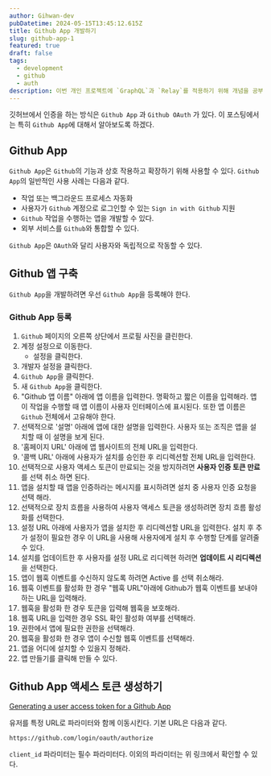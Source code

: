 ```yaml
---
author: Gihwan-dev
pubDatetime: 2024-05-15T13:45:12.615Z
title: Github App 개발하기
slug: github-app-1
featured: true
draft: false
tags:
  - development
  - github
  - auth
description: 이번 개인 프로젝트에 `GraphQL`과 `Relay`를 적용하기 위해 개념을 공부했던 내용을 정리했습니다.
---
```


깃허브에서 인증을 하는 방식은 `Github App` 과 `Github OAuth` 가 있다. 이 포스팅에서는 특히 `Github App`에 대해서 알아보도록 하겠다.

## Github App

`Github App`은 `Github`의 기능과 상호 작용하고 확장하기 위해 사용할 수 있다. `Github App`의 일반적인 사용 사례는 다음과 같다.

- 작업 또는 백그라운드 프로세스 자동화
- 사용자가 `Github` 계정으로 로그인할 수 있는 `Sign in with Github` 지원
- `Github` 작업을 수행하는 앱을 개발할 수 있다.
- 외부 서비스를 `Github`와 통합할 수 있다.

`Github App`은 `OAuth`와 달리 사용자와 독립적으로 작동할 수 있다.

## Github 앱 구축

`Github App`을 개발하려면 우선 `Github App`을 등록해야 한다.

### Github App 등록

1. `Github` 페이지의 오른쪽 상단에서 프로필 사진을 클린한다.
2. 계정 설정으로 이동한다.
   - 설정을 클릭한다.
3. 개발자 설정을 클릭한다.
4. `Github App`을 클릭한다.
5. 새 `Github App`을 클릭한다.
6. "Github 앱 이름" 아래에 앱 이름을 입력한다. 명확하고 짧은 이름을 입력해라. 앱이 작업을 수행할 때 앱 이름이 사용자 인터페이스에 표시된다. 또한 앱 이름은 `Github` 전체에서 고유해야 한다.
7. 선택적으로 '설명' 아래에 앱에 대한 설명을 입력한다. 사용자 또는 조직은 앱을 설치할 때 이 설명을 보게 된다.
8. '홈페이지 URL' 아래에 앱 웹사이트의 전체 URL을 입력한다.
9. '콜백 URL' 아래에 사용자가 설치를 승인한 후 리디렉션할 전체 URL을 입력한다.
10. 선택적으로 사용자 액세스 토큰이 만료되는 것을 방지하려면 **사용자 인증 토큰 만료**를 선택 취소 하면 된다.
11. 앱을 설치할 때 앱을 인증하라는 메시지를 표시하려면 설치 중 사용자 인증 요청을 선택 해라.
12. 선택적으로 장치 흐름을 사용하여 사용자 액세스 토큰을 생성하려면 장치 흐름 활성화를 선택한다.
13. 설정 URL 아래에 사용자가 앱을 설치한 후 리디렉션할 URL을 입력한다. 설치 후 추가 설정이 필요한 경우 이 URL을 사용해 사용자에게 설치 후 수행할 단계를 알려줄 수 있다.
14. 설치를 업데이트한 후 사용자를 설정 URL로 리디렉현 하려면 **업데이트 시 리디렉션**을 선택한다.
15. 앱이 웹훅 이벤트를 수신하지 않도록 하려면 Active 를 선택 취소해라.
16. 웹훅 이벤트를 활성화 한 경우 "웹훅 URL"아래에 Github가 웹훅 이벤트를 보내야 하는 URL을 입력해라.
17. 웹훅을 활성화 한 경우 토큰을 입력해 웹훅을 보호해라.
18. 웹훅 URL을 입력한 경우 SSL 확인 활성화 여부를 선택해라.
19. 권한에서 앱에 필요한 권한을 선택해라.
20. 웹훅을 활성화 한 경우 앱이 수신할 웹훅 이벤트를 선택해라.
21. 앱을 어디에 설치할 수 있을지 정해라.
22. 앱 만들기를 클릭해 만들 수 있다.

## Github App 액세스 토큰 생성하기

[Generating a user access token for a Github App](https://docs.github.com/en/apps/creating-github-apps/authenticating-with-a-github-app/generating-a-user-access-token-for-a-github-app)

유저를 특정 URL로 파라미터와 함께 이동시킨다. 기본 URL은 다음과 같다.

`https://github.com/login/oauth/authorize`

`client_id` 파라미터는 필수 파라미터다. 이외의 파라미터는 위 링크에서 확인할 수 있다.
